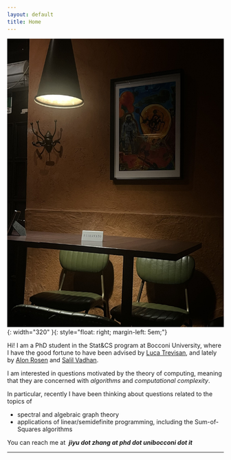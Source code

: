 ```yaml
---
layout: default
title: Home
---
```




![PROG](/assets/prog.jpg){: width="320" }{: style="float: right; margin-left: 5em;"}


Hi! I am a PhD student in the Stat&CS program at Bocconi University, where I have the good fortune to have been advised by [Luca Trevisan](https://lucatrevisan.github.io/), and lately by [Alon Rosen](https://www.alonrosen.net/) and [Salil Vadhan](https://salil.seas.harvard.edu/).

I am interested in questions motivated by the theory of computing, meaning that they are concerned with *algorithms* and *computational complexity*.

In particular, recently I have been thinking about questions related to the topics of

* spectral and algebraic graph theory
* applications of linear/semidefinite programming, including the Sum-of-Squares algorithms


You can reach me at &nbsp;***jiyu dot zhang at phd dot unibocconi dot it***

---







